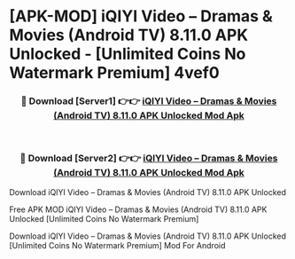 # [APK-MOD] iQIYI Video – Dramas & Movies (Android TV) 8.11.0 APK Unlocked - [Unlimited Coins No Watermark Premium] 4vef0



<div align="center">
<h3>🔴 Download [Server1] 👉👉 <a href="https://momento.my/?title=iQIYI_Video_–_Dramas_&_Movies_(Android_TV)_8.11.0_APK_Unlocked">iQIYI Video – Dramas & Movies (Android TV) 8.11.0 APK Unlocked Mod Apk</a></h3><br>

<h3>🔴 Download [Server2] 👉👉 <a href="https://momento.my/?title=iQIYI_Video_–_Dramas_&_Movies_(Android_TV)_8.11.0_APK_Unlocked">iQIYI Video – Dramas & Movies (Android TV) 8.11.0 APK Unlocked Mod Apk</a></h3>
</div>



Download iQIYI Video – Dramas & Movies (Android TV) 8.11.0 APK Unlocked 

Free APK MOD iQIYI Video – Dramas & Movies (Android TV) 8.11.0 APK Unlocked [Unlimited Coins No Watermark Premium]

Download iQIYI Video – Dramas & Movies (Android TV) 8.11.0 APK Unlocked [Unlimited Coins No Watermark Premium] Mod For Android
